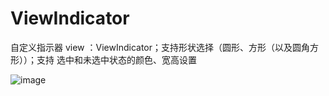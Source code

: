 # ViewIndicator
自定义指示器 view ：ViewIndicator；支持形状选择（圆形、方形（以及圆角方形））；支持 选中和未选中状态的颜色、宽高设置

![image](https://github.com/dingzuoqiang/ViewIndicator/blob/master/效果图.png)